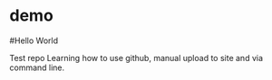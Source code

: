# demo

#Hello World

Test repo
Learning how to use github, manual upload to site and via command line.
